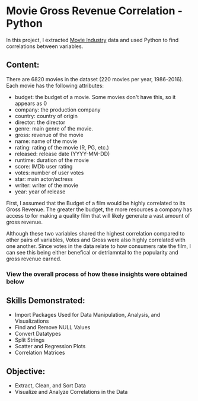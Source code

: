 # Movie Gross Revenue Correlation - Python
In this project, I extracted [Movie Industry](https://www.kaggle.com/danielgrijalvas/movies "Kaggle") data and used Python to find correlations between variables.

## Content:
There are 6820 movies in the dataset (220 movies per year, 1986-2016). Each movie has the following attributes:

* budget: the budget of a movie. Some movies don't have this, so it appears as 0
* company: the production company
* country: country of origin
* director: the director
* genre: main genre of the movie.
* gross: revenue of the movie
* name: name of the movie
* rating: rating of the movie (R, PG, etc.)
* released: release date (YYYY-MM-DD)
* runtime: duration of the movie
* score: IMDb user rating
* votes: number of user votes
* star: main actor/actress
* writer: writer of the movie
* year: year of release

First, I assumed that the Budget of a film would be highly correlated to its Gross Revenue. The greater the budget, the more resources a company has access to for making a quality film that will likely generate a vast amount of gross revenue.  

Although these two variables shared the highest correlation compared to other pairs of variables, Votes and Gross were also highly correlated with one another. Since votes in the data relate to how consumers rate the film, I can see this being either benefical or detriamntal to the popularity and gross revenue earned. 

### View the overall process of how these insights were obtained below
## Skills Demonstrated: 
* Import Packages Used for Data Manipulation, Analysis, and Visualizations 
* Find and Remove NULL Values 
* Convert Datatypes 
* Split Strings
* Scatter and Regression Plots 
* Correlation Matrices
## Objective:
* Extract, Clean, and Sort Data 
* Visualize and Analyze Correlations in the Data
